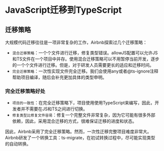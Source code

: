 # JavaScript迁移到TypeScript


## 迁移策略

大规模代码迁移往往是一项非常复杂的工作，Airbnb探索过几个迁移策略：

- `混合迁移策略`：一个个文件进行迁移，修复类型错误。allowJS配置可以允许JS和TS文件在一个项目中并存。使用混合迁移策略可以不用暂停当前开发，逐步的一个个文件进行迁移。但是，对于研发人员需要更长的适应和迁移时间。
- `完全迁移策略`：一次性实现文件完全迁移。我们会使用any或者@ts-ignore注释帮助项目编译，随后会补充更加具体的类型申明。

### 完全迁移策略好处

- `项目的一致性`：在完全迁移策略下，项目使用使用TypeScript来编写，因此，开发者并不需要在JS和TS之间进行切换。
- `修复类型比修复文件容易`：修复一个完整文件非常复杂，因为它可能有很多外部依赖，因此，采用混合迁移的方式，很难保证迁移的进度和状态。

因此，Airbnb采用了完全迁移策略。然而，一次性迁移完整项目难度非常大。Airbnb研发了一个转换工具：ts-migrate，在初试转换过程中，尽可能实现类型的自动转换。